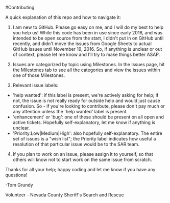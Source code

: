 #Contributing

A quick explanation of this repo and how to navigate it:

1. I am new to GitHub.  Please go easy on me, and I will do my best to help you help us!
While this code has been in use since early 2016, and was intended to be open source from the start, I didn't put in on GitHub until recently, and didn't move the issues from Google Sheets to actual GitHub issues until November 19, 2016.  So, if anything is unclear or out of context, please let me know and I'll try to make things better ASAP.

2. Issues are categorized by topic using Milestones.  In the Issues page, hit the Milestones tab to see all the categories and view the issues within one of those Milestones.

3. Relevant issue labels:
 * 'help wanted': if this label is present, we're actively asking for help; if not, the issue is not really ready for outside help and would just cause confusion.  So - if you're looking to contribute, please don't pay much or any attention unless the 'help wanted' label is present.
 * 'enhancement' or 'bug': one of these should be present on all open and active tickets.  Hopefully self-explanatory, let me know if anything is unclear.
 * 'Priority:Low|Medium|High': also hopefully self-explanatory.  The entire set of issues is a "wish list"; the Priority label indicates how useful a resolution of that particular issue would be to the SAR team.

4. If you plan to work on an issue, please assign it to yourself, so that others will know not to start work on the same issue from scratch.

Thanks for all your help; happy coding and let me know if you have any questions!

-Tom Grundy

Volunteer - Nevada County Sheriff's Search and Rescue
